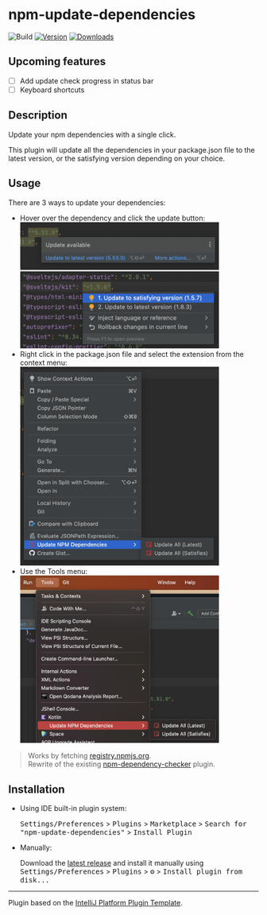 # npm-update-dependencies

![Build](https://github.com/WarningImHack3r/npm-update-dependencies/workflows/Build/badge.svg)
[![Version](https://img.shields.io/jetbrains/plugin/v/com.github.warningimhack3r.npmupdatedependencies.svg)](https://plugins.jetbrains.com/plugin/com.github.warningimhack3r.npmupdatedependencies)
[![Downloads](https://img.shields.io/jetbrains/plugin/d/com.github.warningimhack3r.npmupdatedependencies.svg)](https://plugins.jetbrains.com/plugin/com.github.warningimhack3r.npmupdatedependencies)

## Upcoming features
- [ ] Add update check progress in status bar
- [ ] Keyboard shortcuts

## Description
<!-- Plugin description -->
Update your npm dependencies with a single click.

This plugin will update all the dependencies in your package.json file to the latest version, or the satisfying version depending on your choice.

## Usage

There are 3 ways to update your dependencies:
- Hover over the dependency and click the update button:
    <img src="assets/popup.png" style="max-width: 400px">
    <img src="assets/popup-details.png" style="max-width: 400px">
- Right click in the package.json file and select the extension from the context menu:
    <img src="assets/right-click-menu.png" style="max-width: 400px">
- Use the Tools menu:
    <img src="assets/tools-menubar.png" style="max-width: 400px">

> Works by fetching [registry.npmjs.org](https://registry.npmjs.org).  
> Rewrite of the existing [npm-dependency-checker](https://github.com/unger1984/npm-dependency-checker) plugin.
<!-- Plugin description end -->

## Installation

- Using IDE built-in plugin system:
  
  <kbd>Settings/Preferences</kbd> > <kbd>Plugins</kbd> > <kbd>Marketplace</kbd> > <kbd>Search for "npm-update-dependencies"</kbd> >
  <kbd>Install Plugin</kbd>
  
- Manually:

  Download the [latest release](https://github.com/WarningImHack3r/npm-update-dependencies/releases/latest) and install it manually using
  <kbd>Settings/Preferences</kbd> > <kbd>Plugins</kbd> > <kbd>⚙️</kbd> > <kbd>Install plugin from disk...</kbd>


---
Plugin based on the [IntelliJ Platform Plugin Template][template].

[template]: https://github.com/JetBrains/intellij-platform-plugin-template
